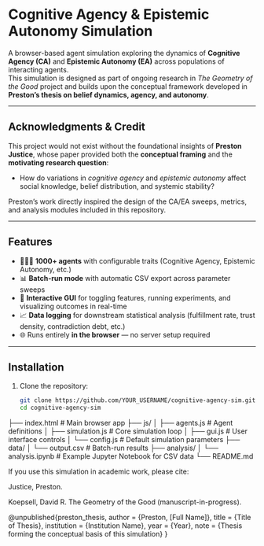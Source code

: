 # Cognitive Agency & Epistemic Autonomy Simulation  

A browser-based agent simulation exploring the dynamics of **Cognitive Agency (CA)** and **Epistemic Autonomy (EA)** across populations of interacting agents.  
This simulation is designed as part of ongoing research in *The Geometry of the Good* project and builds upon the conceptual framework developed in **Preston’s thesis on belief dynamics, agency, and autonomy**.  

---

## Acknowledgments & Credit  

This project would not exist without the foundational insights of **Preston Justice**, whose paper provided both the **conceptual framing** and the **motivating research question**:  

- How do variations in *cognitive agency* and *epistemic autonomy* affect social knowledge, belief distribution, and systemic stability?  

Preston’s work directly inspired the design of the CA/EA sweeps, metrics, and analysis modules included in this repository.  

---

## Features  

- 🧑‍🤝‍🧑 **1000+ agents** with configurable traits (Cognitive Agency, Epistemic Autonomy, etc.)  
- 📊 **Batch-run mode** with automatic CSV export across parameter sweeps  
- 🔄 **Interactive GUI** for toggling features, running experiments, and visualizing outcomes in real-time  
- 📈 **Data logging** for downstream statistical analysis (fulfillment rate, trust density, contradiction debt, etc.)  
- 🌐 Runs entirely **in the browser** — no server setup required  

---

## Installation  

1. Clone the repository:  

   ```bash
   git clone https://github.com/YOUR_USERNAME/cognitive-agency-sim.git
   cd cognitive-agency-sim
├── index.html           # Main browser app
├── js/
│   ├── agents.js        # Agent definitions
│   ├── simulation.js    # Core simulation loop
│   ├── gui.js           # User interface controls
│   └── config.js        # Default simulation parameters
├── data/
│   └── output.csv       # Batch-run results
├── analysis/
│   └── analysis.ipynb   # Example Jupyter Notebook for CSV data
└── README.md

If you use this simulation in academic work, please cite:

Justice, Preston.

Koepsell, David R. The Geometry of the Good (manuscript-in-progress).

@unpublished{preston_thesis,
  author = {Preston, [Full Name]},
  title = {Title of Thesis},
  institution = {Institution Name},
  year = {Year},
  note = {Thesis forming the conceptual basis of this simulation}
}

